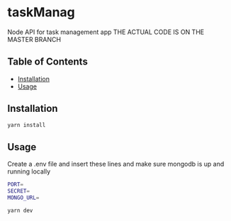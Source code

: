 
# taskManag

Node API for task management app
THE ACTUAL CODE IS ON THE MASTER BRANCH
     
## Table of Contents

- [Installation](#installation)
- [Usage](#usage)

## Installation
     
```bash
yarn install
```

## Usage
Create a .env file and insert these lines and make sure mongodb is up and running locally

```bash
PORT=
SECRET=
MONGO_URL=
````

```bash
yarn dev
````
